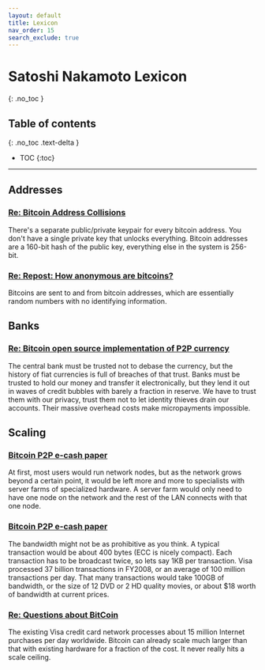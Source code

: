 ```yaml
---
layout: default
title: Lexicon
nav_order: 15
search_exclude: true
---
```


# Satoshi Nakamoto Lexicon
{: .no_toc }

## Table of contents
{: .no_toc .text-delta }

- TOC
{:toc}

---

## Addresses

### [Re: Bitcoin Address Collisions](/docs/forum/bitcoin-forum/65)

There's a separate public/private keypair for every bitcoin address.  You don't have a single private key that unlocks everything.  Bitcoin addresses are a 160-bit hash of the public key, everything else in the system is 256-bit.

### [Re: Repost: How anonymous are bitcoins?](/docs/forum/bitcoin-forum/7)

Bitcoins are sent to and from bitcoin addresses, which are essentially random numbers with no identifying information.

## Banks

### [Re: Bitcoin open source implementation of P2P currency](/docs/emails/p2p-research/1/)

The central bank must be trusted not to debase the currency, but the history of fiat currencies is full of breaches of that trust. Banks must be trusted to hold our money and transfer it electronically, but they lend it out in waves of credit bubbles with barely a fraction in reserve. We have to trust them with our privacy, trust them not to let identity thieves drain our accounts. Their massive overhead costs make micropayments impossible.<br>

## Scaling

### [Bitcoin P2P e-cash paper](/docs/emails/cryptography/2)

At first, most users would run network nodes, but as the network grows beyond a certain point, it would be left more and more to specialists with server farms of specialized hardware. A server farm would only need to have one node on the network and the rest of the LAN connects with that one node.

### [Bitcoin P2P e-cash paper](/docs/emails/cryptography/2)

The bandwidth might not be as prohibitive as you think. A typical transaction would be about 400 bytes (ECC is nicely compact). Each transaction has to be broadcast twice, so lets say 1KB per transaction. Visa processed 37 billion transactions in FY2008, or an average of 100 million transactions per day. That many transactions would take 100GB of bandwidth, or the size of 12 DVD or 2 HD quality movies, or about $18 worth of bandwidth at current prices.

### [Re: Questions about BitCoin](/docs/emails/mike-hearn/1)

The existing Visa credit card network processes about 15 million Internet purchases per day worldwide.  Bitcoin can already scale much larger than that with existing hardware for a fraction of the cost.  It never really hits a scale ceiling.
